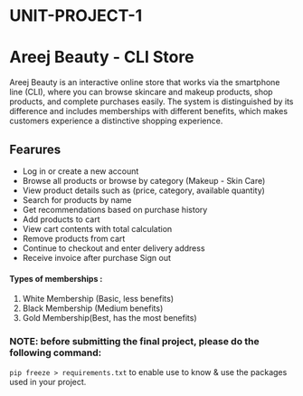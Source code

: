 # UNIT-PROJECT-1




# Areej Beauty - CLI Store


Areej Beauty is an interactive online store that works via the smartphone line (CLI), where you can browse skincare and makeup products, shop products, and complete purchases easily. The system is distinguished by its difference and includes memberships with different benefits, which makes customers experience a distinctive shopping experience.


## Fearures

- Log in or create a new account
- Browse all products or browse by category (Makeup - Skin Care)
- View product details such as (price, category, available quantity)
- Search for products by name
- Get recommendations based on purchase history
- Add products to cart
- View cart contents with total calculation
- Remove products from cart
- Continue to checkout and enter delivery address
- Receive invoice after purchase Sign out 



#### Types of memberships :
1. White Membership (Basic, less benefits)
2. Black Membership (Medium benefits)
3. Gold Membership(Best, has the most benefits)


### NOTE: before submitting the final project, please do the following command:
`pip freeze > requirements.txt` to enable use to know & use the packages used in your project.
